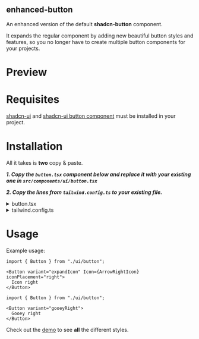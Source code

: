 ## enhanced-button

An enhanced version of the default **shadcn-button** component. 

It expands the regular component by adding new beautiful button styles and features, so you no longer have to create multiple button components for your projects.


# Preview



# Requisites

[shadcn-ui](https://ui.shadcn.com/docs/installation) and [shadcn-ui button component](https://ui.shadcn.com/docs/components/button) must be installed in your project.

# Installation

All it takes is **two** copy & paste.

***1. Copy the `button.tsx` component below and replace it with your existing one in `src/components/ui/button.tsx`***

***2. Copy the lines from `tailwind.config.ts` to your existing file.***
<details>
  <summary>button.tsx</summary>

  ```tsx
import * as React from "react";
import { Slot } from "@radix-ui/react-slot";
import { cva, type VariantProps } from "class-variance-authority";
import { cn } from "@/lib/utils";

const buttonVariants = cva(
  "inline-flex items-center justify-center whitespace-nowrap rounded-md text-sm font-medium ring-offset-background transition-colors focus-visible:outline-none focus-visible:ring-2 focus-visible:ring-ring focus-visible:ring-offset-2 disabled:pointer-events-none disabled:opacity-50",
  {
    variants: {
      variant: {
        default: "bg-primary text-primary-foreground hover:bg-primary/90",
        destructive:
          "bg-destructive text-destructive-foreground hover:bg-destructive/90",
        outline:
          "border border-input bg-background hover:bg-accent hover:text-accent-foreground",
        secondary:
          "bg-secondary text-secondary-foreground hover:bg-secondary/80",
        ghost: "hover:bg-accent hover:text-accent-foreground",
        link: "text-primary underline-offset-4 hover:underline",
        expandIcon:
          "group relative text-primary-foreground bg-primary hover:bg-primary/90",
        ringHover:
          "bg-primary text-primary-foreground transition-all duration-300 hover:bg-primary/90 hover:ring-2 hover:ring-primary/90 hover:ring-offset-2",
        shine:
          "text-primary-foreground animate-shine bg-gradient-to-r from-primary via-primary/75 to-primary bg-[length:400%_100%] ",
          gooeyRight:
          "text-primary-foreground relative bg-primary z-0 overflow-hidden transition-all duration-500 before:absolute before:inset-0 before:-z-10 before:translate-x-[150%] before:translate-y-[150%] before:scale-[2.5] before:rounded-[100%] before:bg-gradient-to-r from-zinc-400 before:transition-transform before:duration-1000  hover:before:translate-x-[0%] hover:before:translate-y-[0%] ",
          gooeyLeft:
          "text-primary-foreground relative bg-primary z-0 overflow-hidden transition-all duration-500 after:absolute after:inset-0 after:-z-10 after:translate-x-[-150%] after:translate-y-[150%] after:scale-[2.5] after:rounded-[100%] after:bg-gradient-to-l from-zinc-400 after:transition-transform after:duration-1000  hover:after:translate-x-[0%] hover:after:translate-y-[0%] ",
        linkHover1:
          "relative after:absolute after:bg-primary after:bottom-2 after:h-[1px] after:w-2/3 after:origin-bottom-left after:scale-x-100 hover:after:origin-bottom-right hover:after:scale-x-0 after:transition-transform after:ease-in-out after:duration-300",
        linkHover2:
          "relative after:absolute after:bg-primary after:bottom-2 after:h-[1px] after:w-2/3 after:origin-bottom-right after:scale-x-0 hover:after:origin-bottom-left hover:after:scale-x-100 after:transition-transform after:ease-in-out after:duration-300",
      },
      size: {
        default: "h-10 px-4 py-2",
        sm: "h-9 rounded-md px-3",
        lg: "h-11 rounded-md px-8",
        icon: "h-10 w-10",
      },
    },
    defaultVariants: {
      variant: "default",
      size: "default",
    },
  }
);

interface IconProps {
  Icon: React.ElementType;
  iconPlacement: "left" | "right";
}

interface IconRefProps {
  Icon?: never;
  iconPlacement?: undefined;
}

export interface ButtonProps
  extends React.ButtonHTMLAttributes<HTMLButtonElement>,
    VariantProps<typeof buttonVariants> {
  asChild?: boolean;
}

export type ButtonIconProps = IconProps | IconRefProps;

const Button = React.forwardRef<
  HTMLButtonElement,
  ButtonProps & ButtonIconProps
>(
  (
    {
      className,
      variant,
      size,
      asChild = false,
      Icon,
      iconPlacement,
      ...props
    },
    ref
  ) => {
    const Comp = asChild ? Slot : "button";
    return (
      <Comp
        className={cn(buttonVariants({ variant, size, className }))}
        ref={ref}
        {...props}
      >
        {Icon && iconPlacement === "left" && (
          <div className="w-0 translate-x-[0%] pr-0 opacity-0 transition-all duration-200 group-hover:w-5 group-hover:translate-x-100 group-hover:pr-2 group-hover:opacity-100">
            <Icon />
          </div>
        )}
        {props.children}
        {Icon && iconPlacement === "right" && (
          <div className="w-0 translate-x-[100%] pl-0 opacity-0 transition-all duration-200 group-hover:w-5 group-hover:translate-x-0 group-hover:pl-2 group-hover:opacity-100">
            <Icon />
          </div>
        )}
      </Comp>
    );
  }
);
Button.displayName = "Button";

export { Button, buttonVariants };
        
```

</details>


<details>
  <summary>tailwind.config.ts</summary>

  ```diff
const config = {
    extend: {
        keyframes: {
+          "shine": {
+            from: { backgroundPosition: '200% 0' },
+            to: { backgroundPosition: '-200% 0' },
          },
        },
        animation: {
+         "shine": "shine 8s ease-in-out infinite",
        },
    },
}    
```

</details>

# Usage

Example usage:

```tsx
import { Button } from "./ui/button";

<Button variant="expandIcon" Icon={ArrowRightIcon} iconPlacement="right">
  Icon right
</Button>
```

```tsx
import { Button } from "./ui/button";

<Button variant="gooeyRight">
  Gooey right
</Button>
```

Check out the [demo](https://enhanced-button.vercel.app/) to see **all** the different styles.



